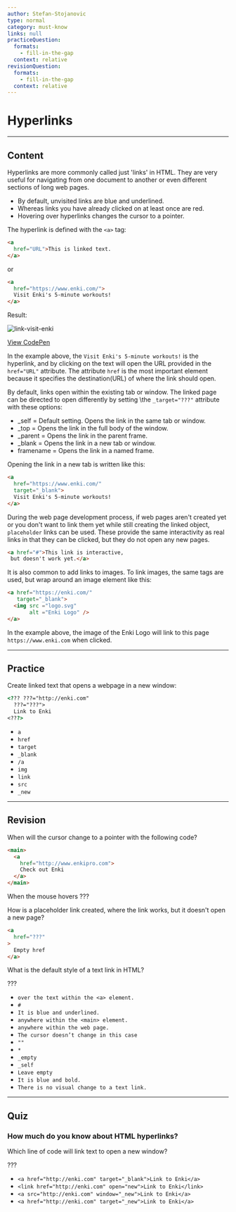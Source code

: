```yaml
---
author: Stefan-Stojanovic
type: normal
category: must-know
links: null
practiceQuestion:
  formats:
    - fill-in-the-gap
  context: relative
revisionQuestion:
  formats:
    - fill-in-the-gap
  context: relative
---
```


# Hyperlinks


---

## Content

Hyperlinks are more commonly called just 'links' in HTML. They are very useful for navigating from one document to another or even different sections of long web pages.

- By default, unvisited links are blue and underlined.
- Whereas links you have already clicked on at least once are red.
- Hovering over hyperlinks changes the cursor to a pointer.

The hyperlink is defined with the `<a>` tag:

```html
<a
  href="URL">This is linked text.
</a>
```

or

```html
<a
  href="https://www.enki.com/">
  Visit Enki's 5-minute workouts!
</a>
```

Result:

![link-visit-enki](https://img.enkipro.com/c581aa7e610d8051487c107fb2f2c407.png)

[View CodePen](https://codepen.io/enkidevs/pen/vaKKQZ)

In the example above, the `Visit Enki's 5-minute workouts!` is the hyperlink, and by clicking on the text will open the URL provided in the `href="URL"` attribute. The attribute `href` is the most important element because it specifies the destination(URL) of where the link should open.

By default, links open within the existing tab or window. The linked page can be directed to open differently by setting  \the `_target="???"` attribute with these options:

- _self     = Default setting. Opens the link in the same tab or window.
- _top      = Opens the link in the full body of the window.
- _parent   = Opens the link in the parent frame.
- _blank    = Opens the link in a new tab or window.
- framename = Opens the link in a named frame.

Opening the link in a new tab is written like this:

```html
<a
  href="https://www.enki.com/"
  target="_blank">
  Visit Enki's 5-minute workouts!
</a>
```

During the web page development process, if web pages aren't created yet or you don't want to link them yet while still creating the linked object, `placeholder` links can be used. These provide the same interactivity as real links in that they can be clicked, but they do not open any new pages.

```html
<a href="#">This link is interactive,
 but doesn't work yet.</a>
```

It is also common to add links to images. To link images, the same tags are used, but wrap around an image element like this:

```html
<a href="https://enki.com/"
   target="_blank">
  <img src ="logo.svg"
       alt ="Enki Logo" />
</a>
```

In the example above, the image of the Enki Logo will link to this page `https://www.enki.com` when clicked.


---

## Practice

Create linked text that opens a webpage in a new window:

```html
<??? ???="http://enki.com"
  ???="???">
  Link to Enki
<???>
```

- `a`
- `href`
- `target`
- `_blank`
- `/a`
- `img`
- `link`
- `src`
- `_new`


---

## Revision

When will the cursor change to a pointer with the following code?

```html
<main>
  <a
    href="http://www.enkipro.com">
    Check out Enki
  </a>
</main>
```

When the mouse hovers ???

How is a placeholder link created, where the link works, but it doesn't open a new page?

```html
<a 
  href="???"
>
  Empty href
</a>
```

What is the default style of a text link in HTML?

???

- `over the text within the <a> element.`
- `#`
- `It is blue and underlined.`
- `anywhere within the <main> element.`
- `anywhere within the web page.`
- `The cursor doesn’t change in this case`
- `""`
- `*`
- `_empty`
- `_self`
- `Leave empty`
- `It is blue and bold.`
- `There is no visual change to a text link.`


---

## Quiz

### How much do you know about HTML hyperlinks?


Which line of code will link text to open a new window?

???

- `<a href="http://enki.com" target="_blank">Link to Enki</a>`
- `<link href="http://enki.com" open="new">Link to Enki</link>`
- `<a src="http://enki.com" window="_new">Link to Enki</a>`
- `<a href="http://enki.com" target="_new">Link to Enki</a>`

